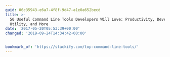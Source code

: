 ```yaml
---
guid: 06c35943-e6a7-4f8f-9d47-a1e0a652becd
title: >-
  50 Useful Command Line Tools Developers Will Love: Productivity, Development,
  Utility, and More
date: '2017-05-20T05:53:39+00:00'
changed: '2019-09-24T14:34:42+00:00'


bookmark_of: 'https://stackify.com/top-command-line-tools/'
---
```




